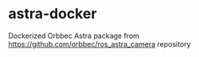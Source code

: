 # astra-docker
Dockerized Orbbec Astra package from https://github.com/orbbec/ros_astra_camera repository

